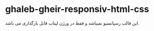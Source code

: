# ghaleb-gheir-responsiv-html-css
این قالب رسپانسیو نمیباشد و فقط در ورژن لپتاب قابل بارگذاری می باشد. 
